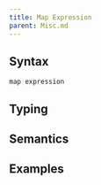```yaml
---
title: Map Expression
parent: Misc.md
---
```


## Syntax

```
map expression
```

## Typing

## Semantics

## Examples

```rust
```
